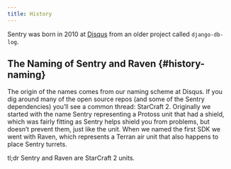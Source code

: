 ```yaml
---
title: History
---
```


Sentry was born in 2010 at [Disqus](http://disqus.com) from an older project called `django-db-log`.

## The Naming of Sentry and Raven {#history-naming}

The origin of the names comes from our naming scheme at Disqus. If you dig around many of the open source repos (and some of the Sentry dependencies) you’ll see a common thread: StarCraft 2. Originally we started with the name Sentry representing a Protoss unit that had a shield, which was fairly fitting as Sentry helps shield you from problems, but doesn’t prevent them, just like the unit. When we named the first SDK we went with Raven, which represents a Terran air unit that also happens to place Sentry turrets.

tl;dr Sentry and Raven are StarCraft 2 units.
